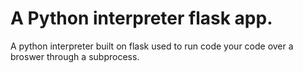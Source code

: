 # A Python interpreter flask app.

A python interpreter built on flask used to run code your code over a broswer through a subprocess.
